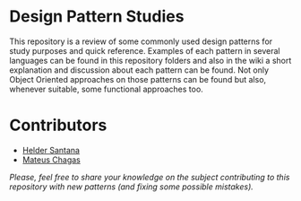 # Design Pattern Studies
This repository is a review of some commonly used design patterns for study purposes and quick reference.
Examples of each pattern in several languages can be found in this repository folders and also in the wiki a short explanation and discussion about each pattern can be found.
Not only Object Oriented approaches on those patterns can be found but also, whenever suitable, some functional approaches too.

# Contributors
* [Helder Santana](http://github.com/helderjs)
* [Mateus Chagas](http://github.com/matchs)

*Please, feel free to share your knowledge on the subject contributing to this repository with new patterns (and fixing some possible mistakes).*


